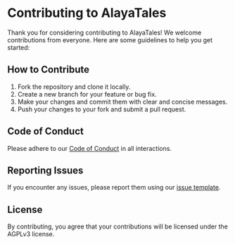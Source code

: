 # Contributing to AlayaTales

Thank you for considering contributing to AlayaTales! We welcome contributions from everyone. Here are some guidelines to help you get started:

## How to Contribute

1. Fork the repository and clone it locally.
2. Create a new branch for your feature or bug fix.
3. Make your changes and commit them with clear and concise messages.
4. Push your changes to your fork and submit a pull request.

## Code of Conduct

Please adhere to our [Code of Conduct](CODE_OF_CONDUCT.md) in all interactions.

## Reporting Issues

If you encounter any issues, please report them using our [issue template](.gitlab/issue_templates/bug_report.md).

## License

By contributing, you agree that your contributions will be licensed under the AGPLv3 license.
